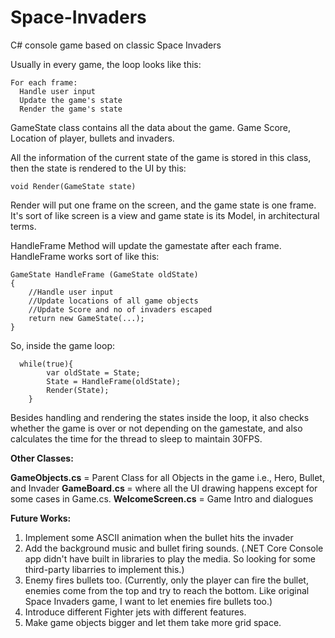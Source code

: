 # Space-Invaders
C# console game based on classic Space Invaders

Usually in every game, the loop looks like this: 
```
For each frame:
  Handle user input
  Update the game's state
  Render the game's state
```
  GameState class contains all the data about the game. Game Score, Location of player, bullets and invaders.
  
  All the information of the current state of the game is stored in this class, then the state is rendered to the UI by this: 
  ```
  void Render(GameState state)
  ```
  Render will put one frame on the screen, and the game state is one frame. It's sort of like screen is a view and game state is its Model, in architectural terms. 
  
  HandleFrame Method will update the gamestate after each frame. HandleFrame works sort of like this: 
  

    GameState HandleFrame (GameState oldState)
    {
        //Handle user input
        //Update locations of all game objects
        //Update Score and no of invaders escaped
        return new GameState(...);
    }

    
So, inside the game loop:
   
```
  while(true){
        var oldState = State;
        State = HandleFrame(oldState);
        Render(State);
    }
```    
    
   Besides handling and rendering the states inside the loop, it also checks whether the game is over or not depending on the gamestate, and also calculates the time for the thread to sleep to maintain 30FPS.
  
   <b>Other Classes: </b>
   
   <b>GameObjects.cs</b> = Parent Class for all Objects in the game i.e., Hero, Bullet, and Invader
   <b>GameBoard.cs </b> = where all the UI drawing happens except for some cases in Game.cs.
   <b>WelcomeScreen.cs</b> = Game Intro and dialogues 
   
   <b> Future Works: </b>
   1. Implement some ASCII animation when the bullet hits the invader
   2. Add the background music and bullet firing sounds. (.NET Core Console app didn't have built in libraries to play the media. So looking for some third-party libarries to implement this.)
   3. Enemy fires bullets too. (Currently, only the player can fire the bullet, enemies come from the top and try to reach the bottom. Like original Space Invaders game, I want to let enemies fire bullets too.)
   4. Introduce different Fighter jets with different features. 
   5. Make game objects bigger and let them take more grid space. 

